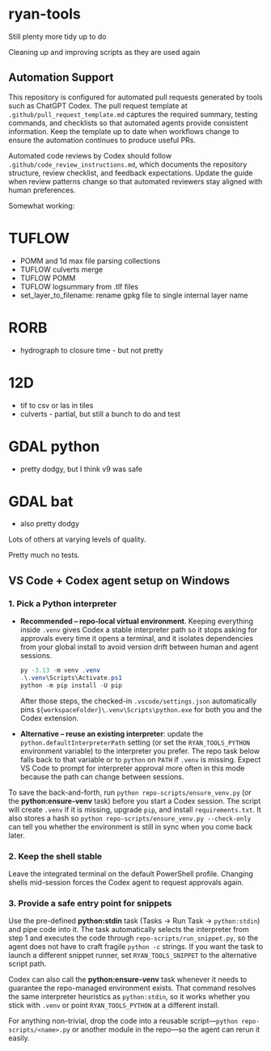 # ryan-tools

Still plenty more tidy up to do

Cleaning up and improving scripts as they are used again

## Automation Support

This repository is configured for automated pull requests generated by tools such as ChatGPT Codex.
The pull request template at `.github/pull_request_template.md` captures the required summary,
testing commands, and checklists so that automated agents provide consistent information. Keep the
template up to date when workflows change to ensure the automation continues to produce useful PRs.

Automated code reviews by Codex should follow `.github/code_review_instructions.md`, which documents
the repository structure, review checklist, and feedback expectations. Update the guide when review
patterns change so that automated reviewers stay aligned with human preferences.

Somewhat working:

# TUFLOW
* POMM and 1d max file parsing collections
* TUFLOW culverts merge
* TUFLOW POMM
* TUFLOW logsummary from .tlf files
* set_layer_to_filename: rename  gpkg file to single internal layer name


# RORB
* hydrograph to closure time - but not pretty

# 12D
* tif to csv or las in tiles
* culverts - partial, but still a bunch to do and test

# GDAL python
* pretty dodgy, but I think v9 was safe

# GDAL bat
* also pretty dodgy

Lots of others at varying levels of quality.


Pretty much no tests.

## VS Code + Codex agent setup on Windows

### 1. Pick a Python interpreter

* **Recommended – repo-local virtual environment**. Keeping everything inside `.venv` gives Codex a stable interpreter path so it stops asking for approvals every time it opens a terminal, and it isolates dependencies from your global install to avoid version drift between human and agent sessions.

  ```powershell
  py -3.13 -m venv .venv
  .\.venv\Scripts\Activate.ps1
  python -m pip install -U pip
  ```

  After those steps, the checked-in `.vscode/settings.json` automatically pins `${workspaceFolder}\.venv\Scripts\python.exe` for both you and the Codex extension.

* **Alternative – reuse an existing interpreter**: update the `python.defaultInterpreterPath` setting (or set the `RYAN_TOOLS_PYTHON` environment variable) to the interpreter you prefer. The repo task below falls back to that variable or to `python` on `PATH` if `.venv` is missing. Expect VS Code to prompt for interpreter approval more often in this mode because the path can change between sessions.

To save the back-and-forth, run `python repo-scripts/ensure_venv.py` (or the **python:ensure-venv** task) before you start a Codex session. The script will create `.venv` if it is missing, upgrade `pip`, and install `requirements.txt`. It also stores a hash so `python repo-scripts/ensure_venv.py --check-only` can tell you whether the environment is still in sync when you come back later.

### 2. Keep the shell stable

Leave the integrated terminal on the default PowerShell profile. Changing shells mid-session forces the Codex agent to request approvals again.

### 3. Provide a safe entry point for snippets

Use the pre-defined **python:stdin** task (Tasks → Run Task → `python:stdin`) and pipe code into it. The task automatically selects the interpreter from step 1 and executes the code through `repo-scripts/run_snippet.py`, so the agent does not have to craft fragile `python -c` strings. If you want the task to launch a different snippet runner, set `RYAN_TOOLS_SNIPPET` to the alternative script path.

Codex can also call the **python:ensure-venv** task whenever it needs to guarantee the repo-managed environment exists. That command resolves the same interpreter heuristics as `python:stdin`, so it works whether you stick with `.venv` or point `RYAN_TOOLS_PYTHON` at a different install.

For anything non-trivial, drop the code into a reusable script—`python repo-scripts/<name>.py` or another module in the repo—so the agent can rerun it easily.

